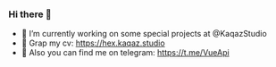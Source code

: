 ### Hi there 👋

- 🔭 I’m currently working on some special projects at @KaqazStudio
- 📰 Grap my cv: https://hex.kaqaz.studio
- 💬 Also you can find me on telegram: https://t.me/VueApi

